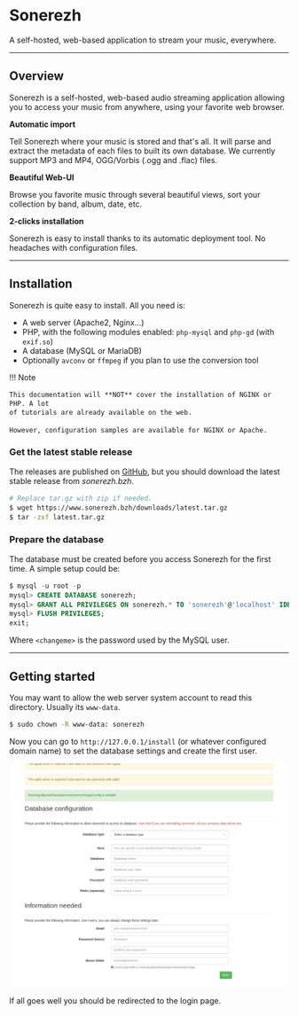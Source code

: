 # Sonerezh

A self-hosted, web-based application to stream your music, everywhere.

---

## Overview

Sonerezh is a self-hosted, web-based audio streaming application allowing you
to access your music from anywhere, using your favorite web browser.

**Automatic import**

Tell Sonerezh where your music is stored and that's all. It will parse and
extract the metadata of each files to built its own database. We currently
support MP3 and MP4, OGG/Vorbis (.ogg and .flac) files.

**Beautiful Web-UI**

Browse you favorite music through several beautiful views, sort your collection
by band, album, date, etc.

**2-clicks installation**

Sonerezh is easy to install thanks to its automatic deployment tool. No
headaches with configuration files.

---

## Installation

Sonerezh is quite easy to install. All you need is:

- A web server (Apache2, Nginx...)
- PHP, with the following modules enabled: ``php-mysql`` and ``php-gd``
  (with ``exif.so``)
- A database (MySQL or MariaDB)
- Optionally ``avconv`` or ``ffmpeg`` if you plan to use the conversion tool

!!! Note

    This documentation will **NOT** cover the installation of NGINX or PHP. A lot
    of tutorials are already available on the web.
    
    However, configuration samples are available for NGINX or Apache.

### Get the latest stable release

The releases are published on [GitHub], but you should download the latest
stable release from _sonerezh.bzh_.

```sh
# Replace tar.gz with zip if needed.
$ wget https://www.sonerezh.bzh/downloads/latest.tar.gz
$ tar -zxf latest.tar.gz
```

### Prepare the database

The database must be created before you access Sonerezh for the first time.
A simple setup could be:

```sql
$ mysql -u root -p
mysql> CREATE DATABASE sonerezh;
mysql> GRANT ALL PRIVILEGES ON sonerezh.* TO 'sonerezh'@'localhost' IDENTIFIED BY '<changeme>';
mysql> FLUSH PRIVILEGES;
exit;
```

Where ``<changeme>`` is the password used by the MySQL user.

---

## Getting started

You may want to allow the web server system account to read this directory.
Usually its ``www-data``.

```sh
$ sudo chown -R www-data: sonerezh
```

Now you can go to ``http://127.0.0.1/install`` (or whatever configured domain
name) to set the database settings and create the first user.

![Screenshot](img/install.png)

If all goes well you should be redirected to the login page.

[GitHub]: (https://github.com/Sonerezh/sonerezh/releases)
